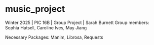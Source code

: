 # music_project

Winter 2025 | PIC 16B | Group Project | Sarah Burnett
Group members: Sophia Hatsell, Caroline Ives, May Jiang


Necessary Packages: Manim, Librosa, Requests